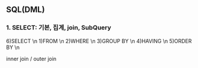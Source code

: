 ## SQL(DML)
### 1. SELECT: 기본, 집계, join, SubQuery
 6)SELECT \n
 1)FROM \n
 2)WHERE \n
 3)GROUP BY \n
 4)HAVING \n
 5)ORDER BY \n

inner join / outer join


